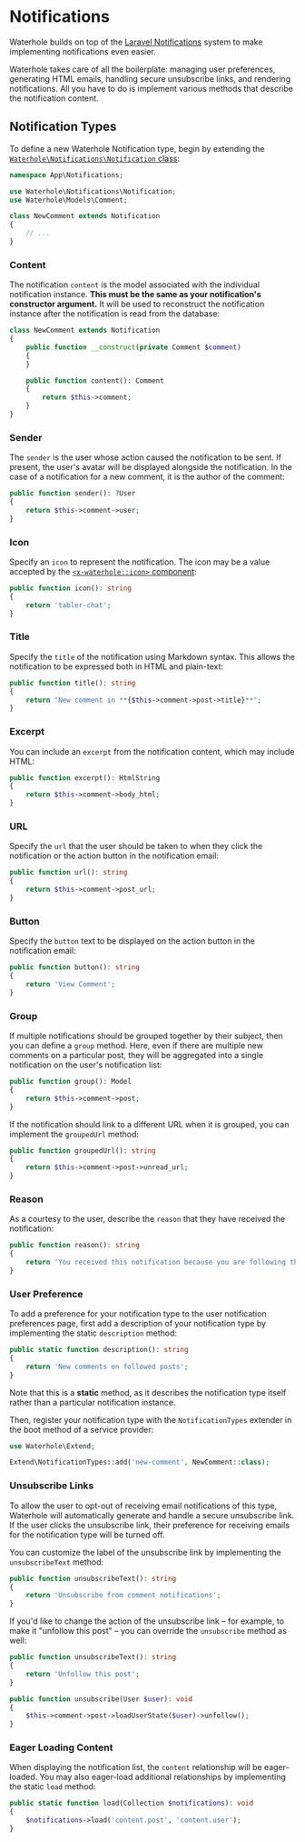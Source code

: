 # Notifications

Waterhole builds on top of the [Laravel Notifications](https://laravel.com/docs/10.x/notifications) system to make implementing notifications even easier.

Waterhole takes care of all the boilerplate: managing user preferences, generating HTML emails, handling secure unsubscribe links, and rendering notifications. All you have to do is implement various methods that describe the notification content.

## Notification Types

To define a new Waterhole Notification type, begin by extending the [`Waterhole\Notifications\Notification` class](https://waterhole.dev/docs/reference/Waterhole/Notifications/Notification.html):

```php
namespace App\Notifications;

use Waterhole\Notifications\Notification;
use Waterhole\Models\Comment;

class NewComment extends Notification
{
    // ...
}
```

### Content

The notification `content` is the model associated with the individual notification instance. **This must be the same as your notification's constructor argument.** It will be used to reconstruct the notification instance after the notification is read from the database:

```php
class NewComment extends Notification
{
    public function __construct(private Comment $comment)
    {
    }

    public function content(): Comment
    {
        return $this->comment;
    }
}
```

### Sender

The `sender` is the user whose action caused the notification to be sent. If present, the user's avatar will be displayed alongside the notification. In the case of a notification for a new comment, it is the author of the comment:

```php
public function sender(): ?User
{
    return $this->comment->user;
}
```

### Icon

Specify an `icon` to represent the notification. The icon may be a value accepted by the [`<x-waterhole::icon>` component](./design/icons.md#icon-component):

```php
public function icon(): string
{
    return 'tabler-chat';
}
```

### Title

Specify the `title` of the notification using Markdown syntax. This allows the notification to be expressed both in HTML and plain-text:

```php
public function title(): string
{
    return "New comment in **{$this->comment->post->title}**";
}
```

### Excerpt

You can include an `excerpt` from the notification content, which may include HTML:

```php
public function excerpt(): HtmlString
{
    return $this->comment->body_html;
}
```

### URL

Specify the `url` that the user should be taken to when they click the notification or the action button in the notification email:

```php
public function url(): string
{
    return $this->comment->post_url;
}
```

### Button

Specify the `button` text to be displayed on the action button in the notification email:

```php
public function button(): string
{
    return 'View Comment';
}
```

### Group

If multiple notifications should be grouped together by their subject, then you can define a `group` method. Here, even if there are multiple new comments on a particular post, they will be aggregated into a single notification on the user's notification list:

```php
public function group(): Model
{
    return $this->comment->post;
}
```

If the notification should link to a different URL when it is grouped, you can implement the `groupedUrl` method:

```php
public function groupedUrl(): string
{
    return $this->comment->post->unread_url;
}
```

### Reason

As a courtesy to the user, describe the `reason` that they have received the notification:

```php
public function reason(): string
{
    return 'You received this notification because you are following this post.';
}
```

### User Preference

To add a preference for your notification type to the user notification preferences page, first add a description of your notification type by implementing the static `description` method:

```php
public static function description(): string
{
    return 'New comments on followed posts';
}
```

Note that this is a **static** method, as it describes the notification type itself rather than a particular notification instance.

Then, register your notification type with the `NotificationTypes` extender in the boot method of a service provider:

```php
use Waterhole\Extend;

Extend\NotificationTypes::add('new-comment', NewComment::class);
```

### Unsubscribe Links

To allow the user to opt-out of receiving email notifications of this type, Waterhole will automatically generate and handle a secure unsubscribe link. If the user clicks the unsubscribe link, their preference for receiving emails for the notification type will be turned off.

You can customize the label of the unsubscribe link by implementing the `unsubscribeText` method:

```php
public function unsubscribeText(): string
{
    return 'Unsubscribe from comment notifications';
}
```

If you'd like to change the action of the unsubscribe link – for example, to make it "unfollow this post" – you can override the `unsubscribe` method as well:

```php
public function unsubscribeText(): string
{
    return 'Unfollow this post';
}

public function unsubscribe(User $user): void
{
    $this->comment->post->loadUserState($user)->unfollow();
}
```

### Eager Loading Content

When displaying the notification list, the `content` relationship will be eager-loaded. You may also eager-load additional relationships by implementing the static `load` method:

```php
public static function load(Collection $notifications): void
{
    $notifications->load('content.post', 'content.user');
}
```
